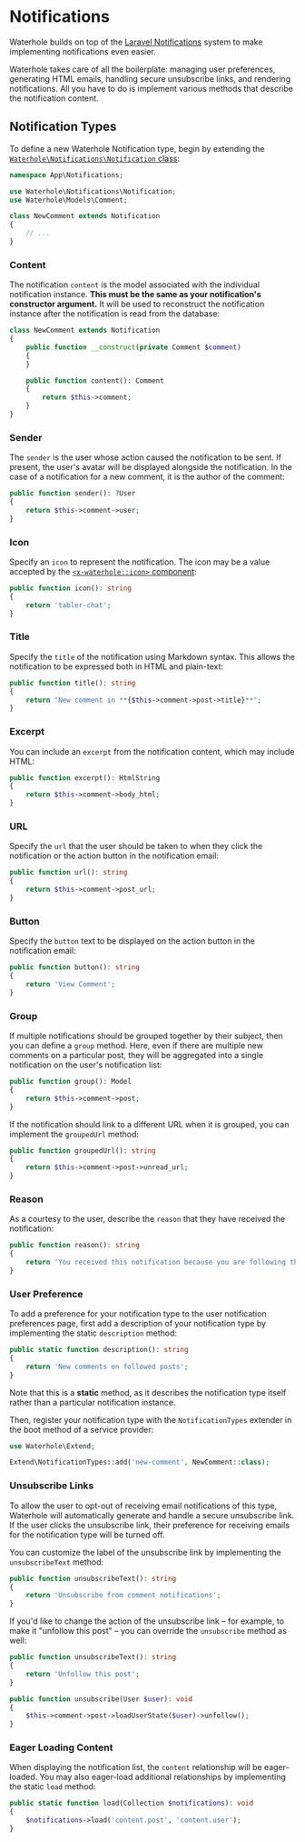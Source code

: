 # Notifications

Waterhole builds on top of the [Laravel Notifications](https://laravel.com/docs/10.x/notifications) system to make implementing notifications even easier.

Waterhole takes care of all the boilerplate: managing user preferences, generating HTML emails, handling secure unsubscribe links, and rendering notifications. All you have to do is implement various methods that describe the notification content.

## Notification Types

To define a new Waterhole Notification type, begin by extending the [`Waterhole\Notifications\Notification` class](https://waterhole.dev/docs/reference/Waterhole/Notifications/Notification.html):

```php
namespace App\Notifications;

use Waterhole\Notifications\Notification;
use Waterhole\Models\Comment;

class NewComment extends Notification
{
    // ...
}
```

### Content

The notification `content` is the model associated with the individual notification instance. **This must be the same as your notification's constructor argument.** It will be used to reconstruct the notification instance after the notification is read from the database:

```php
class NewComment extends Notification
{
    public function __construct(private Comment $comment)
    {
    }

    public function content(): Comment
    {
        return $this->comment;
    }
}
```

### Sender

The `sender` is the user whose action caused the notification to be sent. If present, the user's avatar will be displayed alongside the notification. In the case of a notification for a new comment, it is the author of the comment:

```php
public function sender(): ?User
{
    return $this->comment->user;
}
```

### Icon

Specify an `icon` to represent the notification. The icon may be a value accepted by the [`<x-waterhole::icon>` component](./design/icons.md#icon-component):

```php
public function icon(): string
{
    return 'tabler-chat';
}
```

### Title

Specify the `title` of the notification using Markdown syntax. This allows the notification to be expressed both in HTML and plain-text:

```php
public function title(): string
{
    return "New comment in **{$this->comment->post->title}**";
}
```

### Excerpt

You can include an `excerpt` from the notification content, which may include HTML:

```php
public function excerpt(): HtmlString
{
    return $this->comment->body_html;
}
```

### URL

Specify the `url` that the user should be taken to when they click the notification or the action button in the notification email:

```php
public function url(): string
{
    return $this->comment->post_url;
}
```

### Button

Specify the `button` text to be displayed on the action button in the notification email:

```php
public function button(): string
{
    return 'View Comment';
}
```

### Group

If multiple notifications should be grouped together by their subject, then you can define a `group` method. Here, even if there are multiple new comments on a particular post, they will be aggregated into a single notification on the user's notification list:

```php
public function group(): Model
{
    return $this->comment->post;
}
```

If the notification should link to a different URL when it is grouped, you can implement the `groupedUrl` method:

```php
public function groupedUrl(): string
{
    return $this->comment->post->unread_url;
}
```

### Reason

As a courtesy to the user, describe the `reason` that they have received the notification:

```php
public function reason(): string
{
    return 'You received this notification because you are following this post.';
}
```

### User Preference

To add a preference for your notification type to the user notification preferences page, first add a description of your notification type by implementing the static `description` method:

```php
public static function description(): string
{
    return 'New comments on followed posts';
}
```

Note that this is a **static** method, as it describes the notification type itself rather than a particular notification instance.

Then, register your notification type with the `NotificationTypes` extender in the boot method of a service provider:

```php
use Waterhole\Extend;

Extend\NotificationTypes::add('new-comment', NewComment::class);
```

### Unsubscribe Links

To allow the user to opt-out of receiving email notifications of this type, Waterhole will automatically generate and handle a secure unsubscribe link. If the user clicks the unsubscribe link, their preference for receiving emails for the notification type will be turned off.

You can customize the label of the unsubscribe link by implementing the `unsubscribeText` method:

```php
public function unsubscribeText(): string
{
    return 'Unsubscribe from comment notifications';
}
```

If you'd like to change the action of the unsubscribe link – for example, to make it "unfollow this post" – you can override the `unsubscribe` method as well:

```php
public function unsubscribeText(): string
{
    return 'Unfollow this post';
}

public function unsubscribe(User $user): void
{
    $this->comment->post->loadUserState($user)->unfollow();
}
```

### Eager Loading Content

When displaying the notification list, the `content` relationship will be eager-loaded. You may also eager-load additional relationships by implementing the static `load` method:

```php
public static function load(Collection $notifications): void
{
    $notifications->load('content.post', 'content.user');
}
```
